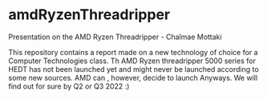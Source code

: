 # amdRyzenThreadripper
Presentation on the AMD Ryzen Threadripper - Chaîmae Mottaki

This repository contains a report made on a new technology of choice for a Computer Technologies class. Th AMD Ryzen threadripper 5000 series for HEDT has not been launched yet and might never be launched according to some new sources. AMD can , however, decide to launch Anyways. We will find out for sure by Q2 or Q3 2022 :)
